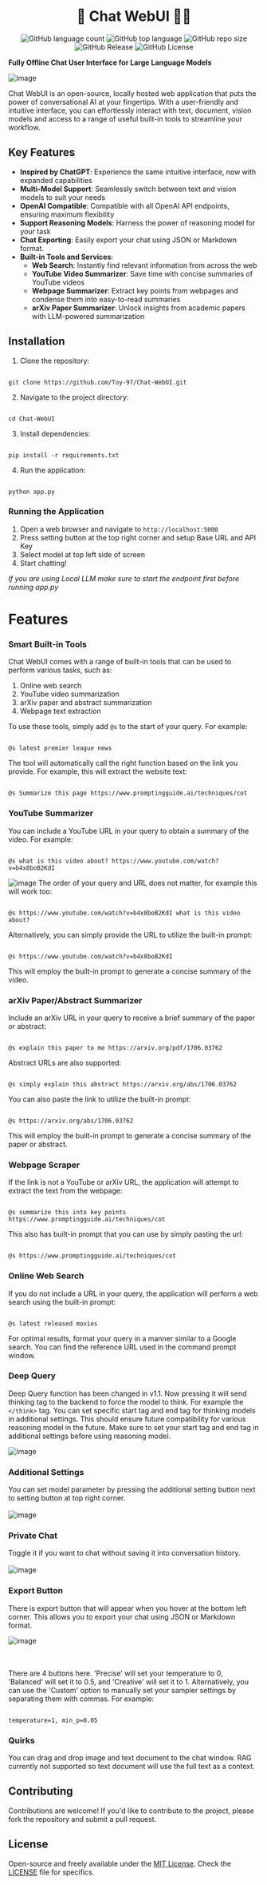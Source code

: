 <h1 align="center">
  <strong>💫 Chat WebUI  🤖💫</strong>
</h1>

<p align="center">
  <img alt="GitHub language count" src="https://img.shields.io/github/languages/count/Toy-97/Chat-WebUI">
  <img alt="GitHub top language" src="https://img.shields.io/github/languages/top/Toy-97/Chat-WebUI">
  <img alt="GitHub repo size" src="https://img.shields.io/github/repo-size/Toy-97/Chat-WebUI">
  <img alt="GitHub Release" src="https://img.shields.io/github/v/release/Toy-97/Chat-WebUI">
  <img alt="GitHub License" src="https://img.shields.io/github/license/Toy-97/Chat-WebUI">
</p>




**Fully Offline Chat User Interface for Large Language Models**

![image](https://github.com/user-attachments/assets/39b795a5-f7e4-4b55-bf6b-6d380587e452)


Chat WebUI is an open-source, locally hosted web application that puts the power of conversational AI at your fingertips. With a user-friendly and intuitive interface, you can effortlessly interact with text, document, vision models and access to a range of useful built-in tools to streamline your workflow.



## Key Features

* **Inspired by ChatGPT**: Experience the same intuitive interface, now with expanded capabilities
* **Multi-Model Support**: Seamlessly switch between text and vision models to suit your needs
* **OpenAI Compatible**: Compatible with all OpenAI API endpoints, ensuring maximum flexibility
* **Support Reasoning Models**: Harness the power of reasoning model for your task
* **Chat Exporting**: Easily export your chat using JSON or Markdown format.
* **Built-in Tools and Services**:
  * **Web Search**: Instantly find relevant information from across the web
  * **YouTube Video Summarizer**: Save time with concise summaries of YouTube videos
  * **Webpage Summarizer**: Extract key points from webpages and condense them into easy-to-read summaries
  * **arXiv Paper Summarizer**: Unlock insights from academic papers with LLM-powered summarization



## Installation

1. Clone the repository:
```

git clone https://github.com/Toy-97/Chat-WebUI.git

```
2. Navigate to the project directory:
 ```

cd Chat-WebUI

```
3. Install dependencies:
```

pip install -r requirements.txt

```
4. Run the application:
```

python app.py

```

### Running the Application

1. Open a web browser and navigate to `http://localhost:5000`
2. Press setting button at the top right corner and setup Base URL and API Key
3. Select model at top left side of screen
4. Start chatting!

*If you are using Local LLM make sure to start the endpoint first before running app.py*


# Features

### Smart Built-in Tools
Chat WebUI comes with a range of built-in tools that can be used to perform various tasks, such as:
  
1. Online web search
2. YouTube video summarization
3. arXiv paper and abstract summarization
4. Webpage text extraction


To use these tools, simply add `@s` to the start of your query. For example:
```

@s latest premier league news

```
The tool will automatically call the right function based on the link you provide. For example, this will extract the website text:
```

@s Summarize this page https://www.promptingguide.ai/techniques/cot

```

### YouTube Summarizer
You can include a YouTube URL in your query to obtain a summary of the video. For example:


```

@s what is this video about? https://www.youtube.com/watch?v=b4x8boB2KdI

```
![image](https://github.com/user-attachments/assets/704e2f19-ee01-4b43-a314-eae8c3df04cb)
The order of your query and URL does not matter, for example this will work too:


```

@s https://www.youtube.com/watch?v=b4x8boB2KdI what is this video about? 

```
Alternatively, you can simply provide the URL to utilize the built-in prompt:
```

@s https://www.youtube.com/watch?v=b4x8boB2KdI

```
This will employ the built-in prompt to generate a concise summary of the video.

### arXiv Paper/Abstract Summarizer
Include an arXiv URL in your query to receive a brief summary of the paper or abstract:
```

@s explain this paper to me https://arxiv.org/pdf/1706.03762

```
Abstract URLs are also supported:
```

@s simply explain this abstract https://arxiv.org/abs/1706.03762

```

You can also paste the link to utilize the built-in prompt:

```

@s https://arxiv.org/abs/1706.03762

```
This will employ the built-in prompt to generate a concise summary of the paper or abstract.

### Webpage Scraper
If the link is not a YouTube or arXiv URL, the application will attempt to extract the text from the webpage:
```

@s summarize this into key points https://www.promptingguide.ai/techniques/cot

```
This also has built-in prompt that you can use by simply pasting the url:
```

@s https://www.promptingguide.ai/techniques/cot

```

### Online Web Search
If you do not include a URL in your query, the application will perform a web search using the built-in prompt:
```

@s latest released movies

```
For optimal results, format your query in a manner similar to a Google search. You can find the reference URL used in the command prompt window.

### Deep Query
Deep Query function has been changed in v1.1. Now pressing it will send thinking tag to the backend to force the model to think. For example the `</think>` tag.
You can set specific start tag and end tag for thinking models in additional settings. 
This should ensure future compatibility for various reasoning model in the future.
Make sure to set your start tag and end tag in additional settings before using reasoning model. 

![image](https://github.com/user-attachments/assets/0de5380f-8b52-441f-8783-5a0bea89bf14)

### Additional Settings
You can set model parameter by pressing the additional setting button next to setting button at top right corner.\
\
![image](https://github.com/user-attachments/assets/8fb7e72d-770c-47a3-b790-606707432d67)


### Private Chat
Toggle it if you want to chat without saving it into conversation history. \
\
![image](https://github.com/user-attachments/assets/6505d914-bf4e-4405-9a98-ee85ca8aa24d)

### Export Button
There is export button that will appear when you hover at the bottom left corner. This allows you to export your chat using JSON or Markdown format.

![image](https://github.com/user-attachments/assets/be796691-09d7-434b-84c0-f80389d68da3)




\
\
There are 4 buttons here. 'Precise' will set your temperature to 0, 'Balanced' will set it to 0.5, and 'Creative' will set it to 1. Alternatively, you can use the 'Custom' option to manually set your sampler settings by separating them with commas. For example:
```

temperature=1, min_p=0.05

```

### Quirks
You can drag and drop image and text document to the chat window. RAG currently not supported so text document will use the full text as a context.


## Contributing

Contributions are welcome! If you'd like to contribute to the project, please fork the repository and submit a pull request.

## License

Open-source and freely available under the [MIT License](https://opensource.org/licenses/MIT). Check the [LICENSE](LICENSE) file for specifics.
